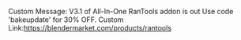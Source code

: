 Custom Message: V3.1 of All-In-One RanTools addon is out Use code 'bakeupdate' for 30% OFF.
Custom Link:https://blendermarket.com/products/rantools
